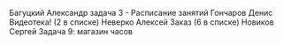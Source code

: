 Багуцкий Александр	задача 3 - Расписание занятий
Гончаров Денис	               Видеотека! (2 в списке)
Неверко Алексей	               Заказ (6 в списке)
Новиков Сергей	               Задача 9: магазин часов